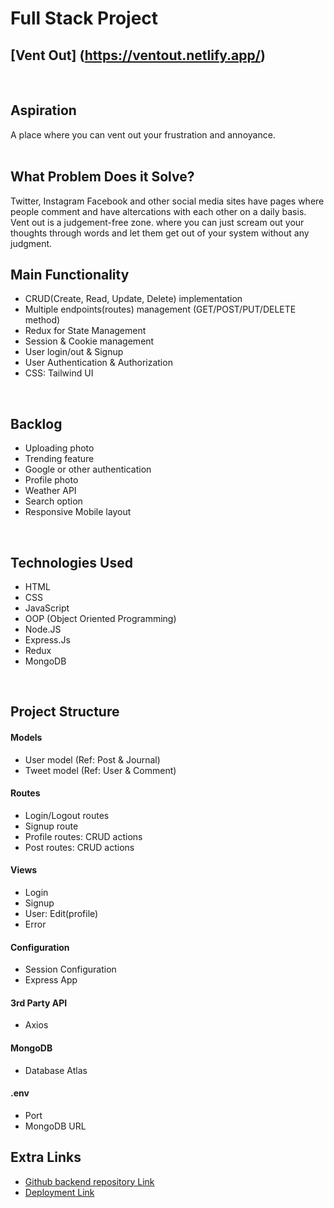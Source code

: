 
# Full Stack Project 
## [Vent Out] (https://ventout.netlify.app/)

<br>

## Aspiration
A place where you can vent out your frustration and annoyance.
<br>
<br>


## What Problem Does it Solve?
Twitter, Instagram Facebook and other social media sites have pages where people comment and have altercations with each other on a daily basis. Vent out is a judgement-free zone. where you can just scream out your thoughts through words and let them get out of your system without any judgment. 
<br>

## Main Functionality
- CRUD(Create, Read, Update, Delete) implementation
- Multiple endpoints(routes) management (GET/POST/PUT/DELETE method) 
- Redux for State Management
- Session & Cookie management 
- User login/out & Signup 
- User Authentication & Authorization
- CSS: Tailwind UI 

<br>

## Backlog
- Uploading photo
- Trending feature
- Google or other authentication
- Profile photo
- Weather API
- Search option
- Responsive Mobile layout

<br>

## Technologies Used
- HTML
- CSS
- JavaScript
- OOP (Object Oriented Programming)
- Node.JS
- Express.Js
- Redux
- MongoDB 

<br>

## Project Structure
#### Models
- User model (Ref: Post & Journal)
- Tweet model (Ref: User & Comment)

#### Routes
- Login/Logout routes
- Signup route
- Profile routes: CRUD actions
- Post routes: CRUD actions
  
#### Views
- Login
- Signup
- User: Edit(profile)
- Error

#### Configuration
- Session Configuration
- Express App

#### 3rd Party API
- Axios 

#### MongoDB  
- Database Atlas

#### .env
- Port
- MongoDB URL  

## Extra Links
- [Github backend repository Link](https://github.com/madbag/FullStack_Final_server)
- [Deployment Link](https://ventout.netlify.app/)
